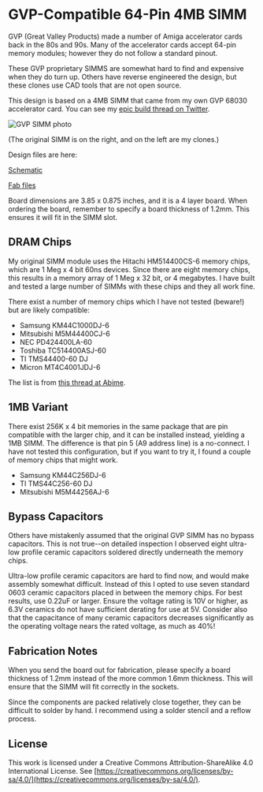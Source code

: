 # GVP-Compatible 64-Pin 4MB SIMM

GVP (Great Valley Products) made a number of Amiga accelerator cards back
in the 80s and 90s. Many of the accelerator cards accept 64-pin
memory modules; however they do not follow a standard pinout.

These GVP proprietary SIMMS are somewhat hard to find and expensive when
they do turn up. Others have reverse engineered the design, but these clones
use CAD tools that are not open source.

This design is based on a 4MB SIMM that came from my own GVP 68030
accelerator card. You can see my [epic build thread on Twitter](https://twitter.com/TubeTimeUS/status/1154195947125002240).

![GVP SIMM photo](https://github.com/schlae/gvpsimm/blob/master/images/gvpsimm.jpg)

(The original SIMM is on the right, and on the left are my clones.)

Design files are here:

[Schematic](https://github.com/schlae/gvpsimm/blob/master/gvpsimm.pdf)

[Fab files](https://github.com/schlae/gvpsimm/blob/master/fab/gvpsimm_rev1.zip)

Board dimensions are 3.85 x 0.875 inches, and it is a 4 layer board. When
ordering the board, remember to specify a board thickness of 1.2mm. This
ensures it will fit in the SIMM slot.

## DRAM Chips

My original SIMM module uses the Hitachi HM514400CS-6 memory chips, which
are 1 Meg x 4 bit 60ns devices. Since there are eight memory chips, this
results in a memory array of 1 Meg x 32 bit, or 4 megabytes. I have built and
tested a large number of SIMMs with these chips and they all work fine.

There exist a number of memory chips which I have not tested (beware!) but are
likely compatible:
* Samsung KM44C1000DJ-6
* Mitsubishi M5M44400CJ-6
* NEC PD424400LA-60
* Toshiba TC514400ASJ-60
* TI TMS44400-60 DJ
* Micron MT4C4001JDJ-6

The list is from [this thread at Abime](http://eab.abime.net/showthread.php?t=86182).

## 1MB Variant

There exist 256K x 4 bit memories in the same package that are pin
compatible with the larger chip, and it can be installed instead,
yielding a 1MB SIMM. The difference is that pin 5 (A9 address line) is a
no-connect. I have not tested this configuration, but if you want to try it, I
found a couple of memory chips that might work.

* Samsung KM44C256DJ-6
* TI TMS44C256-60 DJ
* Mitsubishi M5M44256AJ-6

## Bypass Capacitors

Others have mistakenly assumed that the original GVP SIMM has no bypass
capacitors. This is not true--on detailed inspection I observed eight
ultra-low profile ceramic capacitors soldered directly underneath the
memory chips.

Ultra-low profile ceramic capacitors are hard to find now, and would
make assembly somewhat difficult. Instead of this I opted to use seven
standard 0603 ceramic capacitors placed in between the memory chips.
For best results, use 0.22uF or larger. Ensure the voltage rating is 10V
or higher, as 6.3V ceramics do not have sufficient derating for use at 5V.
Consider also that the capacitance of many ceramic capacitors decreases
significantly as the operating voltage nears the rated voltage, as much as
40%!

## Fabrication Notes

When you send the board out for fabrication, please specify a board
thickness of 1.2mm instead of the more common 1.6mm thickness. This
will ensure that the SIMM will fit correctly in the sockets.

Since the components are packed relatively close together, they can be
difficult to solder by hand. I recommend using a solder stencil and a
reflow process.

## License
This work is licensed under a Creative Commons Attribution-ShareAlike 4.0
International License. See [https://creativecommons.org/licenses/by-sa/4.0/](https://creativecommons.org/licenses/by-sa/4.0/).

